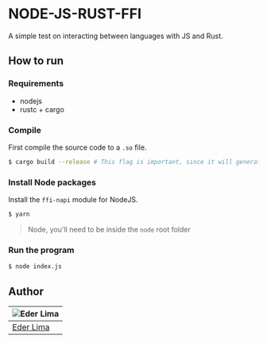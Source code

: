 # NODE-JS-RUST-FFI

A simple test on interacting between languages with JS and Rust.

## How to run

### Requirements

- nodejs
- rustc + cargo

### Compile

First compile the source code to a `.so` file.

```sh
$ cargo build --release # This flag is important, since it will generate the file that node will look for.
```

### Install Node packages

Install the `ffi-napi` module for NodeJS.

```sh
$ yarn
```

> Node, you'll need to be inside the `node` root folder

### Run the program

```sh
$ node index.js
```

## Author

| ![Eder Lima](https://github.com/asynched.png?size=100) |
| ------------------------------------------------------ |
| [Eder Lima](https://github.com/asynched)               |
